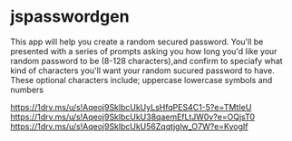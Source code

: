 # jspasswordgen
This app will help you create a random secured password. You'll be presented with a series of prompts asking you how long you'd like your 
random password to be (8-128 characters),and confirm
to speciafy what kind of characters you'll want your random sucured password to have. 
These optional characters include;
uppercase
lowercase
symbols
and numbers


https://1drv.ms/u/s!Aqeoj9SklbcUkUyLsHfqPES4C1-5?e=TMtIeU
https://1drv.ms/u/s!Aqeoj9SklbcUkU38qaemEfLtJW0v?e=OQjsT0
https://1drv.ms/u/s!Aqeoj9SklbcUkU56Zqqtjglw_O7W?e=KyogIf



